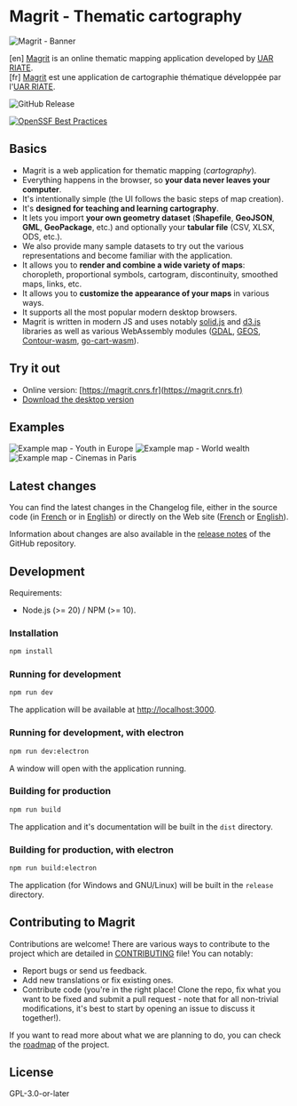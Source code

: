 # Magrit - Thematic cartography

![Magrit - Banner](./src/assets/banner_green.jpg)


[en] [Magrit](https://magrit.cnrs.fr) is an online thematic mapping application developed by [UAR RIATE](https://riate.cnrs.fr/).  
[fr]  [Magrit](https://magrit.cnrs.fr) est une application de cartographie thématique développée par l'[UAR RIATE](https://riate.cnrs.fr/).

![GitHub Release](https://img.shields.io/github/v/release/riatelab/magrit?style=for-the-badge&color=00d1b2)

[![OpenSSF Best Practices](https://www.bestpractices.dev/projects/9208/badge)](https://www.bestpractices.dev/projects/9208)

## Basics

- Magrit is a web application for thematic mapping (*cartography*).
- Everything happens in the browser, so **your data never leaves your computer**.
- It's intentionally simple (the UI follows the basic steps of map creation).
- It's **designed for teaching and learning cartography**.
- It lets you import **your own geometry dataset** (**Shapefile**, **GeoJSON**, **GML**, **GeoPackage**, etc.) and optionally your **tabular file** (CSV, XLSX, ODS, etc.).
- We also provide many sample datasets to try out the various representations and become familiar with the application.
- It allows you to **render and combine a wide variety of maps**: choropleth, proportional symbols, cartogram, discontinuity, smoothed maps, links, etc.
- It allows you to **customize the appearance of your maps** in various ways.
- It supports all the most popular modern desktop browsers.
- Magrit is written in modern JS and uses notably [solid.js](https://github.com/solidjs/solid) and [d3.js](https://github.com/d3/d3) libraries
  as well as various WebAssembly modules ([GDAL](https://github.com/bugra9/gdal3.js), [GEOS](https://github.com/chrispahm/geos-wasm), [Contour-wasm](https://github.com/mthh/contour-wasm), [go-cart-wasm](https://github.com/riatelab/go-cart-wasm)).

## Try it out

- Online version: [https://magrit.cnrs.fr](https://magrit.cnrs.fr)
- [Download the desktop version](https://magrit.cnrs.fr/download/)

## Examples

![Example map - Youth in Europe](./docs/public/example_map_europe_1.png)
![Example map - World wealth](./docs/public/example_map_world_wealth.png)
![Example map - Cinemas in Paris](./docs/public/example_map_cinema_paris.png)

## Latest changes

You can find the latest changes in the Changelog file, either in the source code (in [French](./docs/changelog.md) or in [English](./docs/en/changelog.md))
or directly on the Web site ([French](https://magrit.cnrs.fr/changelog.html) or [English](https://magrit.cnrs.fr/en/changelog.html)).

Information about changes are also available in the [release notes](https://github.com/riatelab/magrit/releases) of the GitHub repository.

## Development

Requirements:

- Node.js (>= 20) / NPM (>= 10).

### Installation

```bash
npm install
```

### Running for development

```bash
npm run dev
```

The application will be available at [http://localhost:3000](http://localhost:3000). 

### Running for development, with electron

```bash
npm run dev:electron
```

A window will open with the application running.

### Building for production

```bash
npm run build
```

The application and it's documentation will be built in the `dist` directory.

### Building for production, with electron

```bash
npm run build:electron
```

The application (for Windows and GNU/Linux) will be built in the `release` directory.

## Contributing to Magrit

Contributions are welcome! There are various ways to contribute to the project which are detailed in [CONTRIBUTING](CONTRIBUTING.md) file! You can notably:

- Report bugs or send us feedback.
- Add new translations or fix existing ones.
- Contribute code (you're in the right place! Clone the repo, fix what you want to be fixed and submit a pull request - note that for all non-trivial modifications, it's best to start by opening an issue to discuss it together!).

If you want to read more about what we are planning to do, you can check the [roadmap](ROADMAP.md)
of the project.

## License

GPL-3.0-or-later
